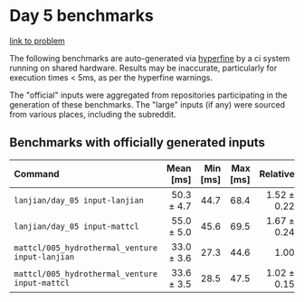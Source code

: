 # Day 5 benchmarks

[link to problem](http://adventofcode.com/2021/day/5)

The following benchmarks are auto-generated via [hyperfine](https://github.com/sharkdp/hyperfine) by a ci system running on shared hardware. Results may be inaccurate, particularly for execution times < 5ms, as per the hyperfine warnings.

The "official" inputs were aggregated from repositories participating in the generation of these benchmarks. The "large" inputs (if any) were sourced from various places, including the subreddit.

## Benchmarks with officially generated inputs
| Command | Mean [ms] | Min [ms] | Max [ms] | Relative |
|:---|---:|---:|---:|---:|
| `lanjian/day_05 input-lanjian` | 50.3 ± 4.7 | 44.7 | 68.4 | 1.52 ± 0.22 |
| `lanjian/day_05 input-mattcl` | 55.0 ± 5.0 | 45.6 | 69.5 | 1.67 ± 0.24 |
| `mattcl/005_hydrothermal_venture input-lanjian` | 33.0 ± 3.6 | 27.3 | 44.6 | 1.00 |
| `mattcl/005_hydrothermal_venture input-mattcl` | 33.6 ± 3.5 | 28.5 | 47.5 | 1.02 ± 0.15 |
